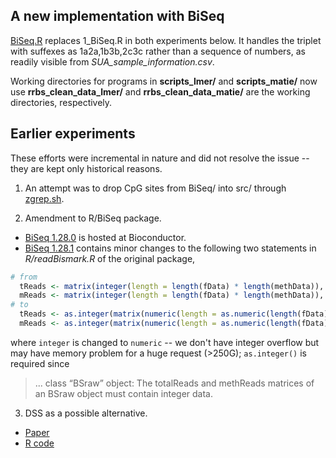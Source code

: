 ## A new implementation with BiSeq

[BiSeq.R](BiSeq.R) replaces 1_BiSeq.R in both experiments below. It handles the triplet with suffexes as 1a2a,1b3b,2c3c rather than a sequence of numbers, as readily visible from *SUA_sample_information.csv*.

Working directories for programs in **scripts_lmer/** and **scripts_matie/** now use **rrbs_clean_data_lmer/** and **rrbs_clean_data_matie/** are the working directories, respectively.

## Earlier experiments

These efforts were incremental in nature and did not resolve the issue -- they are kept only historical reasons.

1. An attempt was to drop CpG sites from BiSeq/ into src/ through [zgrep.sh](zgrep.sh).

2. Amendment to R/BiSeq package.

* [BiSeq 1.28.0](https://www.bioconductor.org/packages/release/bioc/src/contrib/BiSeq_1.28.0.tar.gz) is hosted at Bioconductor.
* [BiSeq 1.28.1](BiSeq_1.28.1.tar.gz) contains minor changes to the following two statements in *R/readBismark.R* of the original package,
```r
# from
  tReads <- matrix(integer(length = length(fData) * length(methData)), nrow=length(fData))
  mReads <- matrix(integer(length = length(fData) * length(methData)), nrow=length(fData))
# to
  tReads <- as.integer(matrix(numeric(length = as.numeric(length(fData)) * as.numeric(length(methData))), nrow=length(fData)))
  mReads <- as.integer(matrix(numeric(length = as.numeric(length(fData)) * as.numeric(length(methData))), nrow=length(fData)))
```
where `integer` is changed to `numeric` -- we don't have integer overflow but may have memory problem for a huge request (>250G); `as.integer()` is required since

> ... class “BSraw” object: The totalReads and methReads matrices of an BSraw object must contain integer data.

3. DSS as a possible alternative.

* [Paper](https://doi.org/10.1007/s40484-019-0183-8)
* [R code](https://static-content.springer.com/esm/art%3A10.1007%2Fs40484-019-0183-8/MediaObjects/40484_2019_183_MOESM2_ESM.zip)

